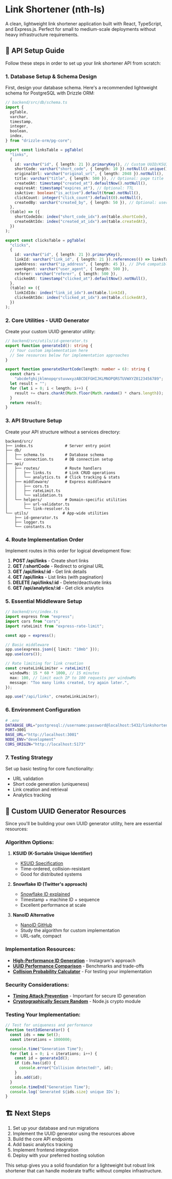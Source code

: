 # Link Shortener (nth-ls)

A clean, lightweight link shortener application built with React, TypeScript, and Express.js. Perfect for small to medium-scale deployments without heavy infrastructure requirements.

## 🚀 API Setup Guide

Follow these steps in order to set up your link shortener API from scratch:

### 1. **Database Setup & Schema Design**

First, design your database schema. Here's a recommended lightweight schema for PostgreSQL with Drizzle ORM:

```typescript
// backend/src/db/schema.ts
import {
  pgTable,
  varchar,
  timestamp,
  integer,
  boolean,
  index,
} from "drizzle-orm/pg-core";

export const linksTable = pgTable(
  "links",
  {
    id: varchar("id", { length: 21 }).primaryKey(), // Custom UUID/KSUID
    shortCode: varchar("short_code", { length: 10 }).notNull().unique(),
    originalUrl: varchar("original_url", { length: 2048 }).notNull(),
    title: varchar("title", { length: 500 }), // Optional: page title
    createdAt: timestamp("created_at").defaultNow().notNull(),
    expiresAt: timestamp("expires_at"), // Optional: TTL
    isActive: boolean("is_active").default(true).notNull(),
    clickCount: integer("click_count").default(0).notNull(),
    createdBy: varchar("created_by", { length: 50 }), // Optional: user tracking
  },
  (table) => ({
    shortCodeIdx: index("short_code_idx").on(table.shortCode),
    createdAtIdx: index("created_at_idx").on(table.createdAt),
  })
);

export const clicksTable = pgTable(
  "clicks",
  {
    id: varchar("id", { length: 21 }).primaryKey(),
    linkId: varchar("link_id", { length: 21 }).references(() => linksTable.id),
    ipAddress: varchar("ip_address", { length: 45 }), // IPv6 compatible
    userAgent: varchar("user_agent", { length: 500 }),
    referer: varchar("referer", { length: 500 }),
    clickedAt: timestamp("clicked_at").defaultNow().notNull(),
  },
  (table) => ({
    linkIdIdx: index("link_id_idx").on(table.linkId),
    clickedAtIdx: index("clicked_at_idx").on(table.clickedAt),
  })
);
```

### 2. **Core Utilities - UUID Generator**

Create your custom UUID generator utility:

```typescript
// backend/src/utils/id-generator.ts
export function generateId(): string {
  // Your custom implementation here
  // See resources below for implementation approaches
}

export function generateShortCode(length: number = 6): string {
  const chars =
    "abcdefghijklmnopqrstuvwxyzABCDEFGHIJKLMNOPQRSTUVWXYZ0123456789";
  let result = "";
  for (let i = 0; i < length; i++) {
    result += chars.charAt(Math.floor(Math.random() * chars.length));
  }
  return result;
}
```

### 3. **API Structure Setup**

Create your API structure without a services directory:

```
backend/src/
├── index.ts              # Server entry point
├── db/
│   ├── schema.ts         # Database schema
│   └── connection.ts     # DB connection setup
├── api/
│   ├── routes/           # Route handlers
│   │   ├── links.ts      # Link CRUD operations
│   │   └── analytics.ts  # Click tracking & stats
│   ├── middleware/       # Express middleware
│   │   ├── cors.ts
│   │   ├── rateLimit.ts
│   │   └── validation.ts
│   └── helpers/          # Domain-specific utilities
│       ├── url-validator.ts
│       └── link-resolver.ts
└── utils/               # App-wide utilities
    ├── id-generator.ts
    ├── logger.ts
    └── constants.ts
```

### 4. **Route Implementation Order**

Implement routes in this order for logical development flow:

1. **POST /api/links** - Create short links
2. **GET /:shortCode** - Redirect to original URL
3. **GET /api/links/:id** - Get link details
4. **GET /api/links** - List links (with pagination)
5. **DELETE /api/links/:id** - Delete/deactivate links
6. **GET /api/analytics/:id** - Get click analytics

### 5. **Essential Middleware Setup**

```typescript
// backend/src/index.ts
import express from "express";
import cors from "cors";
import rateLimit from "express-rate-limit";

const app = express();

// Basic middleware
app.use(express.json({ limit: "10mb" }));
app.use(cors());

// Rate limiting for link creation
const createLinkLimiter = rateLimit({
  windowMs: 15 * 60 * 1000, // 15 minutes
  max: 100, // limit each IP to 100 requests per windowMs
  message: "Too many links created, try again later.",
});

app.use("/api/links", createLinkLimiter);
```

### 6. **Environment Configuration**

```bash
# .env
DATABASE_URL="postgresql://username:password@localhost:5432/linkshortener"
PORT=3001
BASE_URL="http://localhost:3001"
NODE_ENV="development"
CORS_ORIGIN="http://localhost:5173"
```

### 7. **Testing Strategy**

Set up basic testing for core functionality:

- URL validation
- Short code generation (uniqueness)
- Link creation and retrieval
- Analytics tracking

## 🔧 Custom UUID Generator Resources

Since you'll be building your own UUID generator utility, here are essential resources:

### **Algorithm Options:**

1. **KSUID (K-Sortable Unique Identifier)**

   - [KSUID Specification](https://github.com/segmentio/ksuid)
   - Time-ordered, collision-resistant
   - Good for distributed systems

2. **Snowflake ID (Twitter's approach)**

   - [Snowflake ID explained](https://blog.twitter.com/engineering/en_us/a/2010/announcing-snowflake)
   - Timestamp + machine ID + sequence
   - Excellent performance at scale

3. **NanoID Alternative**
   - [NanoID GitHub](https://github.com/ai/nanoid)
   - Study the algorithm for custom implementation
   - URL-safe, compact

### **Implementation Resources:**

- **[High-Performance ID Generation](https://instagram-engineering.com/sharding-ids-at-instagram-1cf5a71e5a5c)** - Instagram's approach
- **[UUID Performance Comparison](https://sudhir.io/uuids-ulids)** - Benchmarks and trade-offs
- **[Collision Probability Calculator](https://zelark.github.io/nano-id-cc/)** - For testing your implementation

### **Security Considerations:**

- **[Timing Attack Prevention](https://codahale.com/a-lesson-in-timing-attacks/)** - Important for secure ID generation
- **[Cryptographically Secure Random](https://nodejs.org/api/crypto.html#crypto_crypto_randomuuid_options)** - Node.js crypto module

### **Testing Your Implementation:**

```typescript
// Test for uniqueness and performance
function testIdGenerator() {
  const ids = new Set();
  const iterations = 1000000;

  console.time("Generation Time");
  for (let i = 0; i < iterations; i++) {
    const id = generateId();
    if (ids.has(id)) {
      console.error("Collision detected!", id);
    }
    ids.add(id);
  }
  console.timeEnd("Generation Time");
  console.log(`Generated ${ids.size} unique IDs`);
}
```

## 🏗️ Next Steps

1. Set up your database and run migrations
2. Implement the UUID generator using the resources above
3. Build the core API endpoints
4. Add basic analytics tracking
5. Implement frontend integration
6. Deploy with your preferred hosting solution

This setup gives you a solid foundation for a lightweight but robust link shortener that can handle moderate traffic without complex infrastructure.
